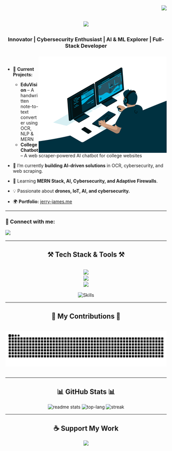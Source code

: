 <img align="right" src="https://visitor-badge.laobi.icu/badge?page_id=jerryjames2001.jerryjames2001&format=true" />

<h1 align="center">
    <img src="https://readme-typing-svg.herokuapp.com/?font=Righteous&size=35&center=true&vCenter=true&width=500&height=70&duration=4000&lines=Hi+There!+👋;+I'm+Jerry+James;" />
</h1>

<h3 align="center">Innovator | Cybersecurity Enthusiast | AI & ML Explorer | Full-Stack Developer</h3>

###

<img align="right" alt="coding_vibe" width="400" src="./images/coding_vibe.gif">
<br>

- 🚀 **Current Projects:**

  - **EduVision** – A handwritten note-to-text converter using OCR, NLP & MERN
  - **College Chatbot** – A web scraper-powered AI chatbot for college websites

- 🔭 I’m currently **building AI-driven solutions** in OCR, cybersecurity, and web scraping.

- 🌱 Learning **MERN Stack, AI, Cybersecurity, and Adaptive Firewalls**.

- 💡 Passionate about **drones, IoT, AI, and cybersecurity.**

- 🌍 **Portfolio:** [jerry-james.me](https://jerry-james.me)

---

<h3 align="left">💬 Connect with me:</h3>
<p align="left">
  <a href="https://www.linkedin.com/in/jerry-james-/" target="blank">
    <img src="https://img.shields.io/badge/LinkedIn-0077B5?style=for-the-badge&logo=linkedin&logoColor=white" />
  </a>
</p>

---

<h2 align="center">⚒️ Tech Stack & Tools ⚒️</h2>
<br/>
<div align="center">
    <img src="https://skillicons.dev/icons?i=html,css,js,react,nodejs,express,mongodb,mysql,php" /><br>
    <img src="https://skillicons.dev/icons?i=python,opencv,matlab,c,java" /><br>
    <img src="https://skillicons.dev/icons?i=vscode,github,figma,bash,linux,windows,azure">

    
![Skills](https://skills.syvixor.com/api/icons?perline=1&i=lovable)
    <br>
</div>

---

<h2 align="center">🐍 My Contributions 🐍</h2>
<div align="center">
  <br>
  <picture>
    <source media="(prefers-color-scheme: dark)" srcset="https://raw.githubusercontent.com/jerryjames2001/jerryjames2001/output/github-contribution-grid-snake-dark.svg" />
    <source media="(prefers-color-scheme: light)" srcset="https://raw.githubusercontent.com/jerryjames2001/jerryjames2001/output/github-contribution-grid-snake.svg" />
    <img alt="GitHub contribution snake animation" src="https://raw.githubusercontent.com/jerryjames2001/jerryjames2001/output/github-contribution-grid-snake.svg" />
  </picture>
  <br/><br/>
</div>

---

<h2 align="center">📊 GitHub Stats 📊</h2>
<div align="center">
<img height="120" alt="readme stats" src="https://github-readme-stats.vercel.app/api?username=jerryjames2001&theme=react&rank_icon=github&show_icons=true&border_radius=20"/>
<img height="120" alt="top-lang" src="https://github-readme-stats.vercel.app/api/top-langs?username=jerryjames2001&show_icons=true&locale=en&layout=compact&theme=react&border_radius=20"/>
<img height="120" alt="streak" src="https://github-readme-streak-stats.herokuapp.com/?user=jerryjames2001&theme=react&border_radius=20"/>
</div>

---

<div align="center">
  <h2>☕ Support My Work</h2>
  <a href="https://ko-fi.com/B0B615YOK7">
    <img src="https://ko-fi.com/img/githubbutton_sm.svg" />
  </a>
</div>
